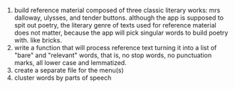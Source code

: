 1. build reference material composed of three classic literary works: mrs dalloway, ulysses, and tender buttons. although the app is supposed to spit out poetry, the literary genre of texts used for reference material does not matter, because the app will pick singular words to build poetry with. like bricks.
2. write a function that will process reference text turning it into a list of "bare" and "relevant" words, that is, no stop words, no punctuation marks, all lower case and lemmatized.
3. create a separate file for the menu(s)
4. cluster words by parts of speech
